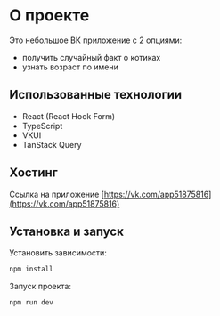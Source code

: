 # О проекте

Это небольшое ВК приложение с 2 опциями:
- получить случайный факт о котиках
- узнать возраст по имени

## Использованные технологии
- React (React Hook Form)
- TypeScript
- VKUI
- TanStack Query
## Хостинг
Ссылка на приложение [https://vk.com/app51875816](https://vk.com/app51875816)

## Установка и запуск

Установить зависимости:
```bash
npm install
```
Запуск проекта:
```bash
npm run dev
```
